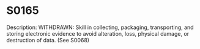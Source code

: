 # S0165
Description: WITHDRAWN: Skill in collecting, packaging, transporting, and storing electronic evidence to avoid alteration, loss, physical damage, or destruction of data. (See S0068)
